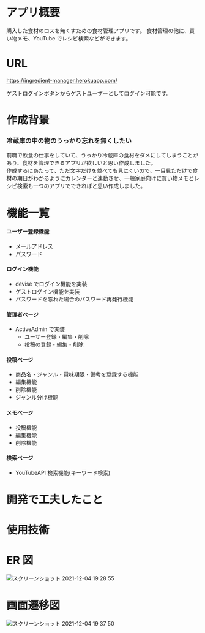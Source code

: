 # アプリ概要

購入した食材のロスを無くすための食材管理アプリです。
食材管理の他に、買い物メモ、YouTube でレシピ検索などができます。

# URL

https://ingredient-manager.herokuapp.com/

ゲストログインボタンからゲストユーザーとしてログイン可能です。

# 作成背景

### 冷蔵庫の中の物のうっかり忘れを無くしたい

前職で飲食の仕事をしていて、うっかり冷蔵庫の食材をダメにしてしまうことがあり、食材を管理できるアプリが欲しいと思い作成しました。  
作成するにあたって、ただ文字だけを並べても見にくいので、一目見ただけで食材の期日がわかるようにカレンダーと連動させ、一般家庭向けに買い物メモとレシピ検索も一つのアプリでできればと思い作成しました。

# 機能一覧

#### ユーザー登録機能

- メールアドレス
- パスワード

#### ログイン機能

- devise でログイン機能を実装
- ゲストログイン機能を実装
- パスワードを忘れた場合のパスワード再発行機能

#### 管理者ページ

- ActiveAdmin で実装
  - ユーザー登録・編集・削除
  - 投稿の登録・編集・削除

#### 投稿ページ

- 商品名・ジャンル・賞味期限・備考を登録する機能
- 編集機能
- 削除機能
- ジャンル分け機能

#### メモページ

- 投稿機能
- 編集機能
- 削除機能

#### 検索ページ

- YouTubeAPI 検索機能(キーワード検索)

# 開発で工夫したこと

# 使用技術

# ER 図

![スクリーンショット 2021-12-04 19 28 55](https://user-images.githubusercontent.com/78095577/144706410-0b400f5a-8431-4a3f-ba17-7eb292948b9a.png)

# 画面遷移図

![スクリーンショット 2021-12-04 19 37 50](https://user-images.githubusercontent.com/78095577/144706486-6320aad2-a99d-4a50-95df-0bb4b36e3ad9.png)

